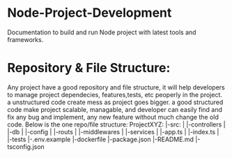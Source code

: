# Node-Project-Development
Documentation to build and run Node project with latest tools and frameworks.

# Repository & File Structure:
Any project have a good repository and file structure, it will help developers to manage project dependecies, features,tests, etc peoperly in the project. a unstructured code create mess as project goes bigger. a good structured code make project scalable, managable, and developer can easily find and fix any bug and implement, any new feature without much change the old code.
Below is the one repo/file structure:
ProjectXYZ:
    |-src:
    |    |-controllers
    |    |-db
    |    |-config
    |    |-routs
    |    |-middlewares
    |    |-services
    |    |-app.ts
    |    |-index.ts
    |     
    |-tests
    |-.env.example
    |-dockerfile
    |-package.json
    |-README.md
    |-tsconfig.json
